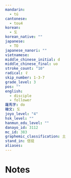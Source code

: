 ```yaml
---
mandarin:
  - tú
cantonese:
  - tou4
korean:
  - 도
korean_native: ""
japanese:
  - TO
japanese_nanori: ""
vietnamese:
middle_chinese_initial: d
middle_chinese_final: uo
stroke_count: "10"
radical: 彳
skip_number: 1-3-7
grade_level: 3
pos: ""
english:
  - disciple
  - follower
羅馬字: do
韓文: 도
joyo_level: "4"
hsk_level: ""
hanmun_edu_level: ""
danayo_id: 3112
mc_id: 383
graphemic_classification: 土
stand_in: 信徒
aliases:
---
```


# Notes
